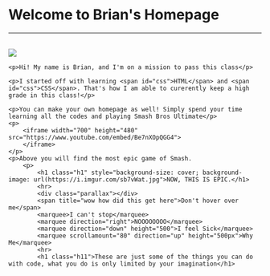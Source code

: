 
<head>
  <style>
    #css {
    color: #0ff
}

.h1 {
    color: #fff;
    font-size: 4em;
    font-weight: bolder;
    text-align: center;
    padding: 260px;
    text-shadow: 2px 2px #000
}

.h11 {
    color: #00ff7f
}

.parallax {
    background-image: url(https://images.unsplash.com/photo-1526374965328-7f61d4dc18c5?ixlib=rb-1.2.1&ixid=eyJhcHBfaWQiOjEyMDd9&w=1000&q=80);
    height: 500px;
    background-attachment: fixed;
    background-position: center;
    background-repeat: no-repeat;
    background-size: cover
}

body {
    background-color: #ff4500;
    font-family: arial;
    text-align: center
}

h1 {
    color: #0f0
}

img.profilePic {
    width: 200px
}

p {
    font-size: 18px;
    color: #fff
}

canvas {
    border: 1px solid #000;
    background-color: #fff
}

span {
    font-size: 20px;
    font-family: comic sans ms
}
    </style>
  <title>Brian's Homepage</title>
</head>

<body>
    <h1>Welcome to Brian's Homepage</h1>
    <hr>
    <br>
    <img class="profilePic" src="https://i.redd.it/mfr35o1w18931.jpg">

    <p>Hi! My name is Brian, and I'm on a mission to pass this class</p>

    <p>I started off with learning <span id="css">HTML</span> and <span id="css">CSS</span>. That's how I am able to curerently keep a high grade in this class!</p>

    <p>You can make your own homepage as well! Simply spend your time learning all the codes and playing Smash Bros Ultimate</p>
    <p>
        <iframe width="700" height="480" src="https://www.youtube.com/embed/Be7nXOpQGG4">
        </iframe>
    </p>
    <p>Above you will find the most epic game of Smash.
        <p>
            <h1 class="h1" style="background-size: cover; background-image: url(https://i.imgur.com/sb7vWat.jpg">NOW, THIS IS EPIC.</h1>
            <hr>
            <div class="parallax"></div>
            <span title="wow how did this get here">Don't hover over me</span>
            <marquee>I can't stop</marquee>
            <marquee direction="right">NOOOOOOOO</marquee>
            <marquee direction="down" height="500">I feel Sick</marquee>
            <marquee scrollamount="80" direction="up" height="500px">Why Me</marquee>
            <hr>
            <h1 class="h11">These are just some of the things you can do with code, what you do is only limited by your imagination</h1>

</body>

